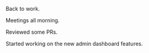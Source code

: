 Back to work.

Meetings all morning.

Reviewed some PRs.

Started working on the new admin dashboard features.